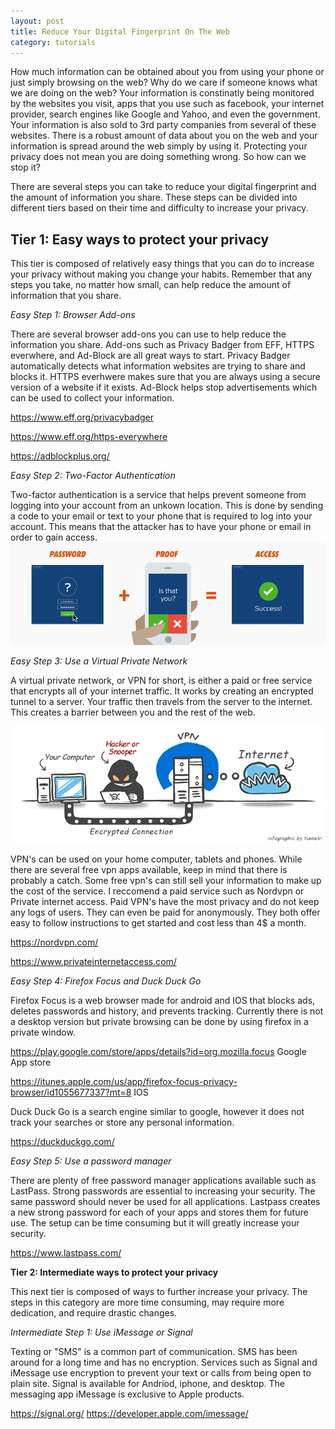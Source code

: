 ```yaml
---
layout: post
title: Reduce Your Digital Fingerprint On The Web
category: tutorials
---
```

How much information can be obtained about you from using your phone or just simply browsing on the web? Why do we care if someone knows what we are doing on the web? Your information is constinatly being monitored by the websites you visit, apps that you use such as facebook, your internet provider, search engines like Google and Yahoo, and even the government. Your information is also sold to 3rd party companies from several of these websites. There is a robust amount of data about you on the web and your information is spread around the web simply by using it. Protecting your privacy does not mean you are doing something wrong. So how can we stop it? 

There are several steps you can take to reduce your digital fingerprint and the amount of information you share. These steps can be divided into different tiers based on their time and difficulty to increase your privacy. 

<h2>Tier 1: Easy ways to protect your privacy</h2>

This tier is composed of relatively easy things that you can do to increase your privacy without making you change your habits. Remember that any steps you take, no matter how small, can help reduce the amount of information that you share. 

<i> Easy Step 1: Browser Add-ons</i>

There are several browser add-ons you can use to help reduce the information you share. Add-ons such as Privacy Badger from EFF, HTTPS everwhere, and Ad-Block are all great ways to start. Privacy Badger automatically detects what information websites are trying to share and blocks it. HTTPS everhwere makes sure that you are always using a secure version of a website if it exists. Ad-Block helps stop advertisements which can be used to collect your information. 

<a href="https://www.eff.org/privacybadger">https://www.eff.org/privacybadger</a>

<a href="https://www.eff.org/https-everywhere">https://www.eff.org/https-everywhere</a>

<a href="https://adblockplus.org/">https://adblockplus.org/</a>

<i> Easy Step 2: Two-Factor Authentication</i>

Two-factor authentication is a service that helps prevent someone from logging into your account from an unkown location. This is done by sending a code to your email or text to your phone that is required to log into your account. This means that the attacker has to have your phone or email in order to gain access. 
![Image description](/images/2factor.png)

<i> Easy Step 3: Use a Virtual Private Network</i>

A virtual private network, or VPN for short, is either a paid or free service that encrypts all of your internet traffic. It works by creating an encrypted tunnel to a server. Your traffic then travels from the server to the internet. This creates a barrier between you and the rest of the web. 

![Image description](/images/vpnpic.png)

VPN's can be used on your home computer, tablets and phones. While there are several free vpn apps available, keep in mind that there is probably a catch. Some free vpn's can still sell your information to make up the cost of the service. I reccomend a paid service such as Nordvpn or Private internet access. Paid VPN's have the most privacy and do not keep any logs of users. They can even be paid for anonymously. They both offer easy to follow instructions to get started and cost less than 4$ a month. 

<a href="https://nordvpn.com/">https://nordvpn.com/</a>

<a href="https://www.privateinternetaccess.com/">https://www.privateinternetaccess.com/</a>

<i> Easy Step 4: Firefox Focus and Duck Duck Go</i>

Firefox Focus is a web browser made for android and IOS that blocks ads, deletes passwords and history, and prevents tracking. Currently there is not a desktop version but private browsing can be done by using firefox in a private window. 

<a href="https://play.google.com/store/apps/details?id=org.mozilla.focus">https://play.google.com/store/apps/details?id=org.mozilla.focus</a> Google App store

<a href="https://itunes.apple.com/us/app/firefox-focus-privacy-browser/id1055677337?mt=8">https://itunes.apple.com/us/app/firefox-focus-privacy-browser/id1055677337?mt=8</a> IOS

Duck Duck Go is a search engine similar to google, however it does not track your searches or store any personal information.  

<a href="https://duckduckgo.com/">https://duckduckgo.com/</a>


<i> Easy Step 5: Use a password manager</i>

There are plenty of free password manager applications available such as LastPass. Strong passwords are essential to increasing your security. The same password should never be used for all applications. Lastpass creates a new strong password for each of your apps and stores them for future use. The setup can be time consuming but it will greatly increase your security. 

<a href="https://www.lastpass.com/">https://www.lastpass.com/</a>

<b>Tier 2: Intermediate ways to protect your privacy</b>

This next tier is composed of ways to further increase your privacy. The steps in this category are more time consuming, may require more dedication, and require drastic changes. 

<i> Intermediate Step 1: Use iMessage or Signal</i>

Texting or "SMS" is a common part of communication. SMS has been around for a long time and has no encryption. Services such as Signal and iMessage use encryption to prevent your text or calls from being open to plain site. Signal is available for Andriod, iphone, and desktop. The messaging app iMessage is exclusive to Apple products.

<a href="https://signal.org/">https://signal.org/</a>
<a href="https://developer.apple.com/imessage/">https://developer.apple.com/imessage/</a>





